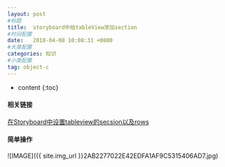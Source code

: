 ```yaml
---
layout: post
#标题
title:  storyboard中给tableView添加section
#时间配置
date:   2018-04-08 10:08:31 +0800
#大类配置
categories: 知识
#小类配置
tag: object-c
---
```

  
* content
{:toc}

#### 相关链接

<a href="https://blog.csdn.net/SYH523364/article/details/69568898" target="_blank">在Storyboard中设置tableview的secsion以及rows</a><br>

#### 简单操作

![IMAGE]({{ site.img_url }}2AB2277022E42EDFA1AF9C5315406AD7.jpg)
